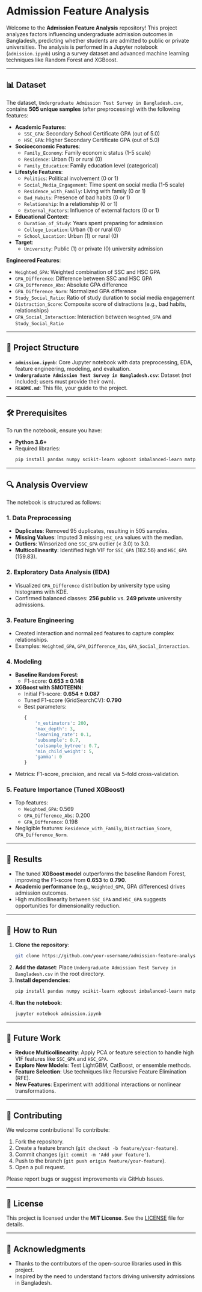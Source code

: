 
# Admission Feature Analysis

Welcome to the **Admission Feature Analysis** repository! This project analyzes factors influencing undergraduate admission outcomes in Bangladesh, predicting whether students are admitted to public or private universities. The analysis is performed in a Jupyter notebook (`admission.ipynb`) using a survey dataset and advanced machine learning techniques like Random Forest and XGBoost.

---

## 📊 Dataset

The dataset, `Undergraduate Admission Test Survey in Bangladesh.csv`, contains **505 unique samples** (after preprocessing) with the following features:

- **Academic Features**:
  - `SSC_GPA`: Secondary School Certificate GPA (out of 5.0)
  - `HSC_GPA`: Higher Secondary Certificate GPA (out of 5.0)
- **Socioeconomic Features**:
  - `Family_Economy`: Family economic status (1-5 scale)
  - `Residence`: Urban (1) or rural (0)
  - `Family_Education`: Family education level (categorical)
- **Lifestyle Features**:
  - `Politics`: Political involvement (0 or 1)
  - `Social_Media_Engagement`: Time spent on social media (1-5 scale)
  - `Residence_with_Family`: Living with family (0 or 1)
  - `Bad_Habits`: Presence of bad habits (0 or 1)
  - `Relationship`: In a relationship (0 or 1)
  - `External_Factors`: Influence of external factors (0 or 1)
- **Educational Context**:
  - `Duration_of_Study`: Years spent preparing for admission
  - `College_Location`: Urban (1) or rural (0)
  - `School_Location`: Urban (1) or rural (0)
- **Target**:
  - `University`: Public (1) or private (0) university admission

**Engineered Features**:
- `Weighted_GPA`: Weighted combination of SSC and HSC GPA
- `GPA_Difference`: Difference between SSC and HSC GPA
- `GPA_Difference_Abs`: Absolute GPA difference
- `GPA_Difference_Norm`: Normalized GPA difference
- `Study_Social_Ratio`: Ratio of study duration to social media engagement
- `Distraction_Score`: Composite score of distractions (e.g., bad habits, relationships)
- `GPA_Social_Interaction`: Interaction between `Weighted_GPA` and `Study_Social_Ratio`

---

## 📂 Project Structure

- **`admission.ipynb`**: Core Jupyter notebook with data preprocessing, EDA, feature engineering, modeling, and evaluation.
- **`Undergraduate Admission Test Survey in Bangladesh.csv`**: Dataset (not included; users must provide their own).
- **`README.md`**: This file, your guide to the project.

---

## 🛠 Prerequisites

To run the notebook, ensure you have:
- **Python 3.6+**
- Required libraries:
  ```bash
  pip install pandas numpy scikit-learn xgboost imbalanced-learn matplotlib seaborn statsmodels
  ```

---

## 🔍 Analysis Overview

The notebook is structured as follows:

### 1. **Data Preprocessing**
- **Duplicates**: Removed 95 duplicates, resulting in 505 samples.
- **Missing Values**: Imputed 3 missing `HSC_GPA` values with the median.
- **Outliers**: Winsorized one `SSC_GPA` outlier (< 3.0) to 3.0.
- **Multicollinearity**: Identified high VIF for `SSC_GPA` (182.56) and `HSC_GPA` (159.83).

### 2. **Exploratory Data Analysis (EDA)**
- Visualized `GPA_Difference` distribution by university type using histograms with KDE.
- Confirmed balanced classes: **256 public** vs. **249 private** university admissions.

### 3. **Feature Engineering**
- Created interaction and normalized features to capture complex relationships.
- Examples: `Weighted_GPA`, `GPA_Difference_Abs`, `GPA_Social_Interaction`.

### 4. **Modeling**
- **Baseline Random Forest**:
  - F1-score: **0.653 ± 0.148**
- **XGBoost with SMOTEENN**:
  - Initial F1-score: **0.654 ± 0.087**
  - Tuned F1-score (GridSearchCV): **0.790**
  - Best parameters:
    ```python
    {
        'n_estimators': 200,
        'max_depth': 3,
        'learning_rate': 0.1,
        'subsample': 0.7,
        'colsample_bytree': 0.7,
        'min_child_weight': 5,
        'gamma': 0
    }
    ```
- Metrics: F1-score, precision, and recall via 5-fold cross-validation.

### 5. **Feature Importance (Tuned XGBoost)**
- Top features:
  - `Weighted_GPA`: 0.569
  - `GPA_Difference_Abs`: 0.200
  - `GPA_Difference`: 0.198
- Negligible features: `Residence_with_Family`, `Distraction_Score`, `GPA_Difference_Norm`.

---

## 🎯 Results

- The tuned **XGBoost model** outperforms the baseline Random Forest, improving the F1-score from **0.653** to **0.790**.
- **Academic performance** (e.g., `Weighted_GPA`, GPA differences) drives admission outcomes.
- High multicollinearity between `SSC_GPA` and `HSC_GPA` suggests opportunities for dimensionality reduction.

---

## 🚀 How to Run

1. **Clone the repository**:
   ```bash
   git clone https://github.com/your-username/admission-feature-analysis.git
   ```
2. **Add the dataset**: Place `Undergraduate Admission Test Survey in Bangladesh.csv` in the root directory.
3. **Install dependencies**:
   ```bash
   pip install pandas numpy scikit-learn xgboost imbalanced-learn matplotlib seaborn statsmodels
   ```
4. **Run the notebook**:
   ```bash
   jupyter notebook admission.ipynb
   ```

---

## 🌱 Future Work

- **Reduce Multicollinearity**: Apply PCA or feature selection to handle high VIF features like `SSC_GPA` and `HSC_GPA`.
- **Explore New Models**: Test LightGBM, CatBoost, or ensemble methods.
- **Feature Selection**: Use techniques like Recursive Feature Elimination (RFE).
- **New Features**: Experiment with additional interactions or nonlinear transformations.

---

## 🤝 Contributing

We welcome contributions! To contribute:
1. Fork the repository.
2. Create a feature branch (`git checkout -b feature/your-feature`).
3. Commit changes (`git commit -m 'Add your feature'`).
4. Push to the branch (`git push origin feature/your-feature`).
5. Open a pull request.

Please report bugs or suggest improvements via GitHub Issues.

---

## 📜 License

This project is licensed under the **MIT License**. See the [LICENSE](LICENSE) file for details.

---

## 🙌 Acknowledgments

- Thanks to the contributors of the open-source libraries used in this project.
- Inspired by the need to understand factors driving university admissions in Bangladesh.


